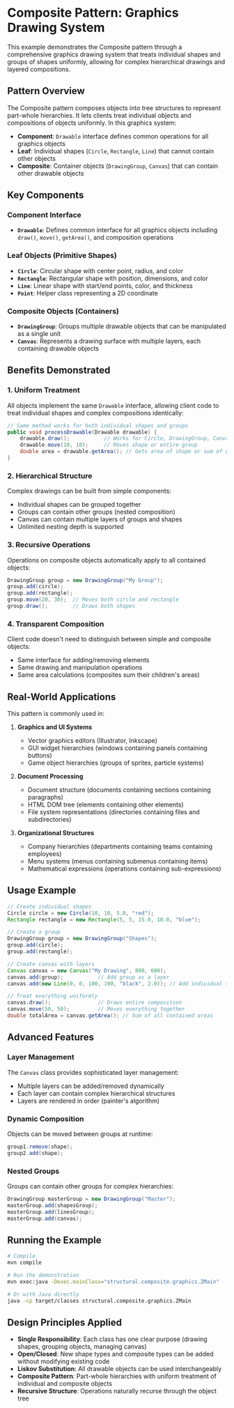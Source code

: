 # Composite Pattern: Graphics Drawing System

This example demonstrates the Composite pattern through a comprehensive graphics drawing system that treats individual shapes and groups of shapes uniformly, allowing for complex hierarchical drawings and layered compositions.

## Pattern Overview

The Composite pattern composes objects into tree structures to represent part-whole hierarchies. It lets clients treat individual objects and compositions of objects uniformly. In this graphics system:

- **Component**: `Drawable` interface defines common operations for all graphics objects
- **Leaf**: Individual shapes (`Circle`, `Rectangle`, `Line`) that cannot contain other objects
- **Composite**: Container objects (`DrawingGroup`, `Canvas`) that can contain other drawable objects

## Key Components

### Component Interface
- **`Drawable`**: Defines common interface for all graphics objects including `draw()`, `move()`, `getArea()`, and composition operations

### Leaf Objects (Primitive Shapes)
- **`Circle`**: Circular shape with center point, radius, and color
- **`Rectangle`**: Rectangular shape with position, dimensions, and color  
- **`Line`**: Linear shape with start/end points, color, and thickness
- **`Point`**: Helper class representing a 2D coordinate

### Composite Objects (Containers)
- **`DrawingGroup`**: Groups multiple drawable objects that can be manipulated as a single unit
- **`Canvas`**: Represents a drawing surface with multiple layers, each containing drawable objects

## Benefits Demonstrated

### 1. **Uniform Treatment**
All objects implement the same `Drawable` interface, allowing client code to treat individual shapes and complex compositions identically:

```java
// Same method works for both individual shapes and groups
public void processDrawable(Drawable drawable) {
    drawable.draw();           // Works for Circle, DrawingGroup, Canvas
    drawable.move(10, 10);     // Moves shape or entire group
    double area = drawable.getArea(); // Gets area of shape or sum of group
}
```

### 2. **Hierarchical Structure**
Complex drawings can be built from simple components:
- Individual shapes can be grouped together
- Groups can contain other groups (nested composition)
- Canvas can contain multiple layers of groups and shapes
- Unlimited nesting depth is supported

### 3. **Recursive Operations**
Operations on composite objects automatically apply to all contained objects:

```java
DrawingGroup group = new DrawingGroup("My Group");
group.add(circle);
group.add(rectangle);
group.move(20, 30);  // Moves both circle and rectangle
group.draw();        // Draws both shapes
```

### 4. **Transparent Composition**
Client code doesn't need to distinguish between simple and composite objects:
- Same interface for adding/removing elements
- Same drawing and manipulation operations
- Same area calculations (composites sum their children's areas)

## Real-World Applications

This pattern is commonly used in:

1. **Graphics and UI Systems**
   - Vector graphics editors (Illustrator, Inkscape)
   - GUI widget hierarchies (windows containing panels containing buttons)
   - Game object hierarchies (groups of sprites, particle systems)

2. **Document Processing**
   - Document structure (documents containing sections containing paragraphs)
   - HTML DOM tree (elements containing other elements)
   - File system representations (directories containing files and subdirectories)

3. **Organizational Structures**
   - Company hierarchies (departments containing teams containing employees)
   - Menu systems (menus containing submenus containing items)
   - Mathematical expressions (operations containing sub-expressions)

## Usage Example

```java
// Create individual shapes
Circle circle = new Circle(10, 10, 5.0, "red");
Rectangle rectangle = new Rectangle(5, 5, 15.0, 10.0, "blue");

// Create a group
DrawingGroup group = new DrawingGroup("Shapes");
group.add(circle);
group.add(rectangle);

// Create canvas with layers
Canvas canvas = new Canvas("My Drawing", 800, 600);
canvas.add(group);           // Add group as a layer
canvas.add(new Line(0, 0, 100, 100, "black", 2.0)); // Add individual shape

// Treat everything uniformly
canvas.draw();               // Draws entire composition
canvas.move(50, 50);         // Moves everything together
double totalArea = canvas.getArea(); // Sum of all contained areas
```

## Advanced Features

### Layer Management
The `Canvas` class provides sophisticated layer management:
- Multiple layers can be added/removed dynamically
- Each layer can contain complex hierarchical structures
- Layers are rendered in order (painter's algorithm)

### Dynamic Composition
Objects can be moved between groups at runtime:
```java
group1.remove(shape);
group2.add(shape);
```

### Nested Groups
Groups can contain other groups for complex hierarchies:
```java
DrawingGroup masterGroup = new DrawingGroup("Master");
masterGroup.add(shapesGroup);
masterGroup.add(linesGroup);
masterGroup.add(canvas);
```

## Running the Example

```bash
# Compile
mvn compile

# Run the demonstration
mvn exec:java -Dexec.mainClass="structural.composite.graphics.ZMain"

# Or with Java directly
java -cp target/classes structural.composite.graphics.ZMain
```

## Design Principles Applied

- **Single Responsibility**: Each class has one clear purpose (drawing shapes, grouping objects, managing canvas)
- **Open/Closed**: New shape types and composite types can be added without modifying existing code
- **Liskov Substitution**: All drawable objects can be used interchangeably
- **Composite Pattern**: Part-whole hierarchies with uniform treatment of individual and composite objects
- **Recursive Structure**: Operations naturally recurse through the object tree